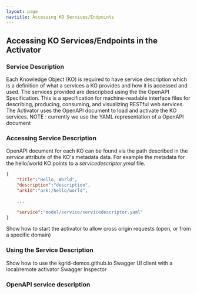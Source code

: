 ```yaml
---
layout: page
navtitle: Accessing KO Services/Endpoints 
---
```

## Accessing KO Services/Endpoints in the Activator

### Service Description
Each Knowledge Object (KO) is required to have service description which is a definition of what a 
services a KO provides and how it is accessed and used. The services provided are descripbed using the
the OpenAPI Specification. This is a specification for machine-readable interface files for describing, 
producing, consuming, and visualizing RESTful web services.  The Activator uses the OpenAPI document
 to load and activate the KO services. NOTE : currently we use the YAML representation of a OpenAPI document

### Accessing Service Description
OpenAPI document for each KO can be found via the path described in the _service_ attribute of the 
KO's metadata data. For example the metadata for the hello/world KO points to a _servicedescriptor.ymal_ file.


```json
{
    "title":"Hello, World",
    "description":"description",
    "arkId":"ark:/hello/world",

    ...
    
    "service":"model/service/servicedescriptor.yaml"
}

```



Show how to start the activator to allow cross origin requests (open, or from a specific domain)

### Using the Service Description
Show how to use the kgrid-demos.github.io Swagger UI client with a local/remote activator
Swagger Inspector
### OpenAPI service description
